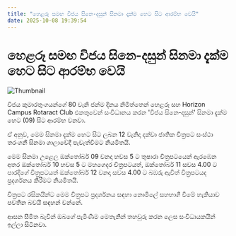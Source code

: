 ```yaml
---
title: "හෙළරූ සමඟ විජය සිනෙ-දසුන් සිනමා දැක්ම හෙට සිට ආරම්භ වෙයි"
date: 2025-10-08 19:39:54
---
```


# හෙළරූ සමඟ විජය සිනෙ-දසුන් සිනමා දැක්ම හෙට සිට ආරම්භ වෙයි

![Thumbnail](https://helakuru.sgp1.cdn.digitaloceanspaces.com/esana/images/lib/hela-ru-wije.jpg)

විජය කුමාරතුංගයන්ගේ 80 වැනි ජන්ම දිනය නිමිත්තෙන් හෙළරූ සහ Horizon Campus Rotaract Club එකතුවෙන් සංවිධානය කරන 'විජය සිනෙ-දසුන්' සිනමා දැක්ම හෙට (09) සිට ආරම්භ වනවා.

ඒ අනුව, මෙම සිනමා දැක්ම හෙට සිට ලබන 12 වැනිදා දක්වා ජාතික චිත්‍රපට සංස්ථා තරංගනී සිනමා ශාලාවේදී පැවැත්වීමට නියමිතයි.

මෙම සිනමා උළෙල ඔක්තෝබර් 09 වනදා හවස 5 ට තුෂාරා චිත්‍රපටයෙන් ඇරඹෙන අතර ඔක්තෝබර් 10 හවස 5 ට මහගෙදර චිත්‍රපටයත්, ඔක්තෝබර් 11 සවස 4.00 ට පාරදිගේ චිත්‍රපටයත් ඔක්තෝබර් 12 වනදා සවස 4.00 ට බඹරු ඇවිත් චිත්‍රපටයද ප්‍රදර්ශනය කිරීමට නියමිතයි.

චිත්‍රපට රසිකයින්ට මෙම චිත්‍රපට ප්‍රදර්ශනය සඳහා නොමිලේ සහභාගී වීමේ හැකියාව පවතින බවයි සඳහන් වන්නේ.

ආසන සීමිත බැවින් ඔබගේ පැමිණීම මෙතැනින් තහවුරු කරන ලෙස සංවිධායකයින් ඉල්ලා සිටිනවා.

